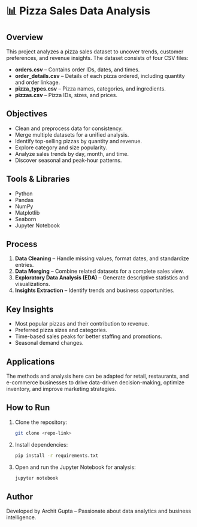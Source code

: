 # 📊 Pizza Sales Data Analysis

## Overview
This project analyzes a pizza sales dataset to uncover trends, customer preferences, and revenue insights. The dataset consists of four CSV files:
- **orders.csv** – Contains order IDs, dates, and times.
- **order_details.csv** – Details of each pizza ordered, including quantity and order linkage.
- **pizza_types.csv** – Pizza names, categories, and ingredients.
- **pizzas.csv** – Pizza IDs, sizes, and prices.

## Objectives
- Clean and preprocess data for consistency.
- Merge multiple datasets for a unified analysis.
- Identify top-selling pizzas by quantity and revenue.
- Explore category and size popularity.
- Analyze sales trends by day, month, and time.
- Discover seasonal and peak-hour patterns.

## Tools & Libraries
- Python
- Pandas
- NumPy
- Matplotlib
- Seaborn
- Jupyter Notebook

## Process
1. **Data Cleaning** – Handle missing values, format dates, and standardize entries.
2. **Data Merging** – Combine related datasets for a complete sales view.
3. **Exploratory Data Analysis (EDA)** – Generate descriptive statistics and visualizations.
4. **Insights Extraction** – Identify trends and business opportunities.

## Key Insights
- Most popular pizzas and their contribution to revenue.
- Preferred pizza sizes and categories.
- Time-based sales peaks for better staffing and promotions.
- Seasonal demand changes.

## Applications
The methods and analysis here can be adapted for retail, restaurants, and e-commerce businesses to drive data-driven decision-making, optimize inventory, and improve marketing strategies.

## How to Run
1. Clone the repository:
   ```bash
   git clone <repo-link>
   ```
2. Install dependencies:
   ```bash
   pip install -r requirements.txt
   ```
3. Open and run the Jupyter Notebook for analysis:
   ```bash
   jupyter notebook
   ```

## Author
Developed by Archit Gupta – Passionate about data analytics and business intelligence.
